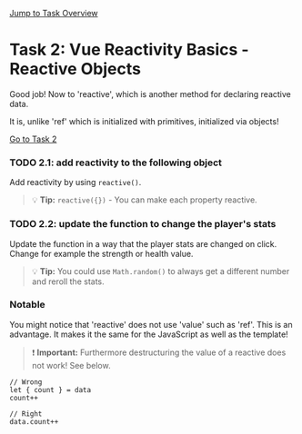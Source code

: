 [Jump to Task Overview](../../../../README.md)

# Task 2: Vue Reactivity Basics - Reactive Objects

Good job! Now to 'reactive', which is another method for declaring reactive data.

It is, unlike 'ref' which is initialized with primitives, initialized via objects!

[Go to Task 2](Task2.vue)

### TODO 2.1: add reactivity to the following object
Add reactivity by using `reactive()`.

> 💡 **Tip:** `reactive({})` - You can make each property reactive.

### TODO 2.2: update the function to change the player's stats
Update the function in a way that the player stats are changed on click. Change for example the strength or health value.

> 💡 **Tip:** You could use `Math.random()` to always get a different number and reroll the stats.

### Notable
You might notice that 'reactive' does not use 'value' such as 'ref'. This is an advantage. It makes it the same for the JavaScript as well as the template! 

> ❗ **Important:** Furthermore destructuring the value of a reactive does not work! See below.

```
// Wrong
let { count } = data
count++

// Right
data.count++
```
